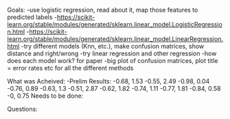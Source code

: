 Goals:
    -use logistic regression, read about it, map those features to predicted labels
        -https://scikit-learn.org/stable/modules/generated/sklearn.linear_model.LogisticRegression.html
        -https://scikit-learn.org/stable/modules/generated/sklearn.linear_model.LinearRegression.html
    -try different models (Knn, etc.), make confusion matrices, show distance and right/wrong
    -try linear regression and other regression
    -how does each model work? for paper
    -big plot of confusion matrices, plot title = error rates etc for all the different methods
    


 What was Acheived:
    -Prelim Results:
     -0.68, 1.53
     -0.55, 2.49
     -0.98, 0.04
     -0.76, 0.89
     -0.63, 1.3
     -0.51, 2.87
     -0.62, 1.82
     -0.74, 1.11
     -0.77, 1.81
     -0.84, 0.58
     -0, 0.75
Needs to be done:
 

Questions:
